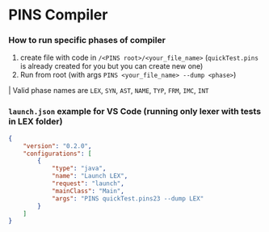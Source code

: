 # PINS Compiler

### How to run specific phases of compiler
1. create file with code in `/<PINS root>/<your_file_name>` (`quickTest.pins` is already created for you but you can create new one)
2. Run from root (with args `PINS <your_file_name> --dump <phase>`)

| Valid phase names are `LEX`, `SYN`, `AST`, `NAME`, `TYP`, `FRM`, `IMC`, `INT`

### `launch.json` example for VS Code (running only lexer with tests in LEX folder)
```json
{
    "version": "0.2.0",
    "configurations": [
        {
            "type": "java",
            "name": "Launch LEX",
            "request": "launch",
            "mainClass": "Main",
            "args": "PINS quickTest.pins23 --dump LEX"
        }
    ]
}
```
